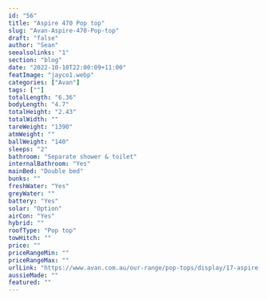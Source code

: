 ```yaml
---
id: "56"
title: "Aspire 470 Pop top"
slug: "Avan-Aspire-470-Pop-top"
draft: "false"
author: "Sean"
seealsolinks: "1"
section: "blog"
date: "2022-10-10T22:00:09+11:00"
featImage: "jayco1.webp"
categories: ["Avan"]
tags: [""]
totalLength: "6.36"
bodyLength: "4.7"
totalHeight: "2.43"
totalWidth: ""
tareWeight: "1390"
atmWeight: ""
ballWeight: "140"
sleeps: "2"
bathroom: "Separate shower & toilet"
internalBathroom: "Yes"
mainBed: "Double bed"
bunks: ""
freshWater: "Yes"
greyWater: ""
battery: "Yes"
solar: "Option"
airCon: "Yes"
hybrid: ""
roofType: "Pop top"
towHitch: ""
price: ""
priceRangeMin: ""
priceRangeMax: ""
urlLink: "https://www.avan.com.au/our-range/pop-tops/display/17-aspire-400-series-pop-top"
aussieMade: ""
featured: ""
---
```

